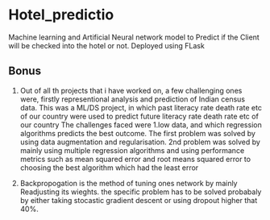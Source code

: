 # Hotel_predictio
Machine learning and Artificial Neural network model to Predict if the Client will be checked into the hotel or not.
Deployed using FLask


Bonus 
-
1. Out of all th projects that i have worked on, a few challenging ones were, firstly representional analysis and prediction of Indian census data.
This was a ML/DS project, in which past  literacy rate death rate etc of our country were used to predict future literacy rate death rate etc of our country
The challenges faced were 1.low data, and which regression algorithms predicts the best outcome.
The first problem was solved by using data augmentation and regularisation.
2nd problem was solved by mainly using multiple regression algorithms and  using performance metrics such as mean squared error and root means squared error to choosing the best algorithm which had the least error

2. Backpropogation is the method of tuning ones network by mainly Readjusting its wieghts. the specific problem has to be solved probabaly by either taking stocastic gradient descent or using dropout higher that 40%. 
